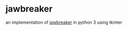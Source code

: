 # jawbreaker
an implementation of <a href='https://en.wikipedia.org/wiki/Jawbreaker_(Windows_Mobile_game)'>jawbreaker</a> in python 3 using tkinter
